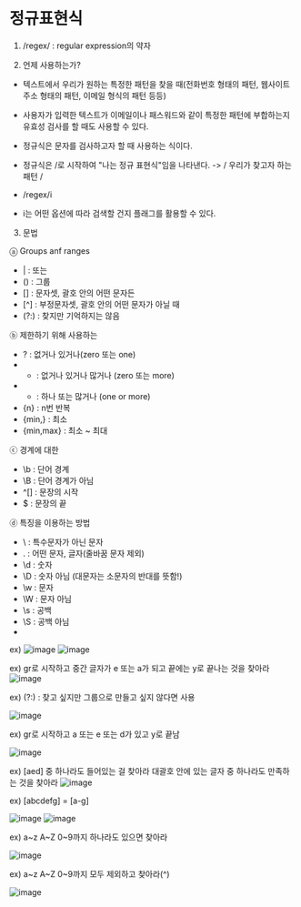 # 정규표현식
1. /regex/ : regular expression의 약자 


2. 언제 사용하는가?
- 텍스트에서 우리가 원하는 특정한 패턴을 찾을 때(전화번호 형태의 패턴, 웹사이트 주소 형태의 패턴, 이메일 형식의 패턴 등등)
- 사용자가 입력한 텍스트가 이메일이나 패스워드와 같이 특정한 패턴에 부합하는지 유효성 검사를 할 때도 사용할 수 있다.
- 정규식은 문자를 검사하고자 할 때 사용하는 식이다.

- 정규식은 /로 시작하여 "나는 정규 표현식"임을 나타낸다. -> / 우리가 찾고자 하는 패턴 /
- /regex/i
- i는 어떤 옵션에 따라 검색할 건지 플래그를 활용할 수 있다.



3. 문법

ⓐ Groups anf ranges
   - | : 또는
   - () : 그룹
   - [] : 문자셋, 괄호 안의 어떤 문자든
   - [^] : 부정문자셋, 괄호 안의 어떤 문자가 아닐 때
   - (?:) : 찾지만 기억하지는 않음


ⓑ 제한하기 위해 사용하는
- ? : 없거나 있거나(zero 또는 one)
- * : 없거나 있거나 많거나 (zero 또는 more)
- + : 하나 또는 많거나 (one or more)
- {n} : n번 반복
- {min,} : 최소    
- {min,max} : 최소 ~ 최대


ⓒ 경계에 대한
- \b : 단어 경계
- \B : 단어 경계가 아님
- ^[] : 문장의 시작
- $ : 문장의 끝


ⓓ 특징을 이용하는 방법
- \ : 특수문자가 아닌 문자
- . : 어떤 문자, 글자(줄바꿈 문자 제외)
- \d : 숫자
- \D : 숫자 아님 (대문자는 소문자의 반대를 뜻함!)
- \w : 문자
- \W : 문자 아님
- \s : 공백
- \S : 공백 아님
- 














ex) 
![image](https://github.com/aeiouzz/regex/assets/145514483/08e143ad-d8d5-4a79-b9d7-180b09a558da)
![image](https://github.com/aeiouzz/regex/assets/145514483/544cccce-6358-4217-984b-fcc7ce269daf)



ex)
gr로 시작하고 중간 글자가 e 또는 a가 되고 끝에는 y로 끝나는 것을 찾아라
![image](https://github.com/aeiouzz/regex/assets/145514483/1b2d0c64-4aa5-42b9-b4b1-8ff29af9c744)



ex) 
(?:) : 찾고 싶지만 그룹으로 만들고 싶지 않다면 사용


![image](https://github.com/aeiouzz/regex/assets/145514483/45326b54-6f09-414b-8f56-4cf247a3b8fa)



ex) gr로 시작하고 a 또는 e 또는 d가 있고 y로 끝남


![image](https://github.com/aeiouzz/regex/assets/145514483/60d8551c-b003-48c7-a2a6-0b70e7bf4d48)



ex) [aed] 중 하나라도 들어있는 걸 찾아라 대괄호 안에 있는 글자 중 하나라도 만족하는 것을 찾아라
![image](https://github.com/aeiouzz/regex/assets/145514483/712b21b1-ca86-4bb9-8c1d-1ffa5737901b)







ex) [abcdefg] = [a-g]


![image](https://github.com/aeiouzz/regex/assets/145514483/205bbd04-61c4-4bd2-994b-700c310ed8a5)
![image](https://github.com/aeiouzz/regex/assets/145514483/a541d559-fc00-4477-97c8-f22094469227)




ex) a~z A~Z 0~9까지 하나라도 있으면 찾아라



![image](https://github.com/aeiouzz/regex/assets/145514483/c13d317a-8339-40c2-bae3-1e92ca4923c8)

ex) a~z A~Z 0~9까지 모두 제외하고 찾아라(^)



![image](https://github.com/aeiouzz/regex/assets/145514483/6a9f58e8-67f6-4361-a649-f61c2cfeb063)



